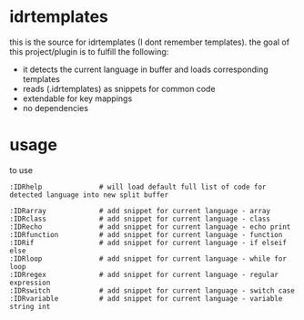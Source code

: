 # idrtemplates

this is the source for idrtemplates (I dont remember templates). the goal of this project/plugin is to fulfill the following:

- it detects the current language in buffer and loads corresponding templates
- reads (.idrtemplates) as snippets for common code
- extendable for key mappings
- no dependencies

# usage

to use

```
:IDRhelp              # will load default full list of code for detected language into new split buffer

:IDRarray             # add snippet for current language - array
:IDRclass             # add snippet for current language - class
:IDRecho              # add snippet for current language - echo print
:IDRfunction          # add snippet for current language - function
:IDRif                # add snippet for current language - if elseif else
:IDRloop              # add snippet for current language - while for loop
:IDRregex             # add snippet for current language - regular expression
:IDRswitch            # add snippet for current language - switch case
:IDRvariable          # add snippet for current language - variable string int
```
